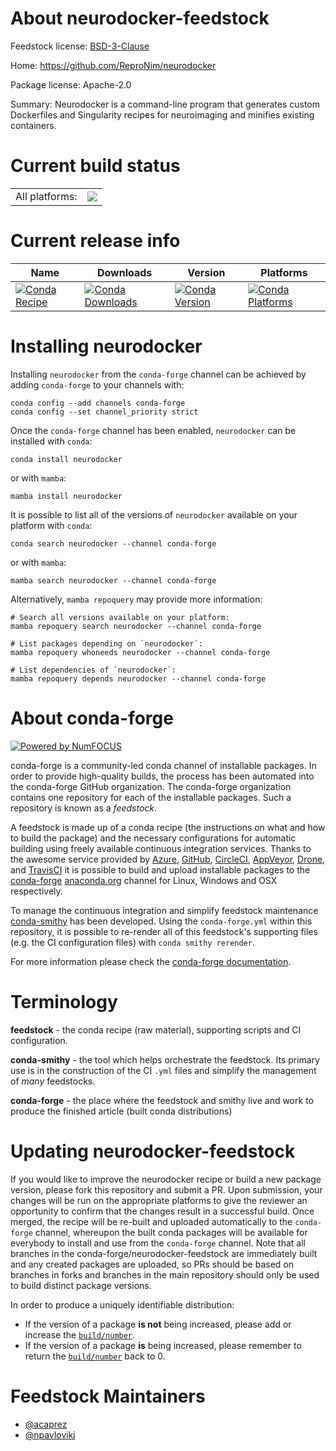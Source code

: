 About neurodocker-feedstock
===========================

Feedstock license: [BSD-3-Clause](https://github.com/conda-forge/neurodocker-feedstock/blob/main/LICENSE.txt)

Home: https://github.com/ReproNim/neurodocker

Package license: Apache-2.0

Summary: Neurodocker is a command-line program that generates custom Dockerfiles and Singularity recipes for neuroimaging and minifies existing containers.

Current build status
====================


<table><tr><td>All platforms:</td>
    <td>
      <a href="https://dev.azure.com/conda-forge/feedstock-builds/_build/latest?definitionId=9218&branchName=main">
        <img src="https://dev.azure.com/conda-forge/feedstock-builds/_apis/build/status/neurodocker-feedstock?branchName=main">
      </a>
    </td>
  </tr>
</table>

Current release info
====================

| Name | Downloads | Version | Platforms |
| --- | --- | --- | --- |
| [![Conda Recipe](https://img.shields.io/badge/recipe-neurodocker-green.svg)](https://anaconda.org/conda-forge/neurodocker) | [![Conda Downloads](https://img.shields.io/conda/dn/conda-forge/neurodocker.svg)](https://anaconda.org/conda-forge/neurodocker) | [![Conda Version](https://img.shields.io/conda/vn/conda-forge/neurodocker.svg)](https://anaconda.org/conda-forge/neurodocker) | [![Conda Platforms](https://img.shields.io/conda/pn/conda-forge/neurodocker.svg)](https://anaconda.org/conda-forge/neurodocker) |

Installing neurodocker
======================

Installing `neurodocker` from the `conda-forge` channel can be achieved by adding `conda-forge` to your channels with:

```
conda config --add channels conda-forge
conda config --set channel_priority strict
```

Once the `conda-forge` channel has been enabled, `neurodocker` can be installed with `conda`:

```
conda install neurodocker
```

or with `mamba`:

```
mamba install neurodocker
```

It is possible to list all of the versions of `neurodocker` available on your platform with `conda`:

```
conda search neurodocker --channel conda-forge
```

or with `mamba`:

```
mamba search neurodocker --channel conda-forge
```

Alternatively, `mamba repoquery` may provide more information:

```
# Search all versions available on your platform:
mamba repoquery search neurodocker --channel conda-forge

# List packages depending on `neurodocker`:
mamba repoquery whoneeds neurodocker --channel conda-forge

# List dependencies of `neurodocker`:
mamba repoquery depends neurodocker --channel conda-forge
```


About conda-forge
=================

[![Powered by
NumFOCUS](https://img.shields.io/badge/powered%20by-NumFOCUS-orange.svg?style=flat&colorA=E1523D&colorB=007D8A)](https://numfocus.org)

conda-forge is a community-led conda channel of installable packages.
In order to provide high-quality builds, the process has been automated into the
conda-forge GitHub organization. The conda-forge organization contains one repository
for each of the installable packages. Such a repository is known as a *feedstock*.

A feedstock is made up of a conda recipe (the instructions on what and how to build
the package) and the necessary configurations for automatic building using freely
available continuous integration services. Thanks to the awesome service provided by
[Azure](https://azure.microsoft.com/en-us/services/devops/), [GitHub](https://github.com/),
[CircleCI](https://circleci.com/), [AppVeyor](https://www.appveyor.com/),
[Drone](https://cloud.drone.io/welcome), and [TravisCI](https://travis-ci.com/)
it is possible to build and upload installable packages to the
[conda-forge](https://anaconda.org/conda-forge) [anaconda.org](https://anaconda.org/)
channel for Linux, Windows and OSX respectively.

To manage the continuous integration and simplify feedstock maintenance
[conda-smithy](https://github.com/conda-forge/conda-smithy) has been developed.
Using the ``conda-forge.yml`` within this repository, it is possible to re-render all of
this feedstock's supporting files (e.g. the CI configuration files) with ``conda smithy rerender``.

For more information please check the [conda-forge documentation](https://conda-forge.org/docs/).

Terminology
===========

**feedstock** - the conda recipe (raw material), supporting scripts and CI configuration.

**conda-smithy** - the tool which helps orchestrate the feedstock.
                   Its primary use is in the construction of the CI ``.yml`` files
                   and simplify the management of *many* feedstocks.

**conda-forge** - the place where the feedstock and smithy live and work to
                  produce the finished article (built conda distributions)


Updating neurodocker-feedstock
==============================

If you would like to improve the neurodocker recipe or build a new
package version, please fork this repository and submit a PR. Upon submission,
your changes will be run on the appropriate platforms to give the reviewer an
opportunity to confirm that the changes result in a successful build. Once
merged, the recipe will be re-built and uploaded automatically to the
`conda-forge` channel, whereupon the built conda packages will be available for
everybody to install and use from the `conda-forge` channel.
Note that all branches in the conda-forge/neurodocker-feedstock are
immediately built and any created packages are uploaded, so PRs should be based
on branches in forks and branches in the main repository should only be used to
build distinct package versions.

In order to produce a uniquely identifiable distribution:
 * If the version of a package **is not** being increased, please add or increase
   the [``build/number``](https://docs.conda.io/projects/conda-build/en/latest/resources/define-metadata.html#build-number-and-string).
 * If the version of a package **is** being increased, please remember to return
   the [``build/number``](https://docs.conda.io/projects/conda-build/en/latest/resources/define-metadata.html#build-number-and-string)
   back to 0.

Feedstock Maintainers
=====================

* [@acaprez](https://github.com/acaprez/)
* [@npavlovikj](https://github.com/npavlovikj/)

